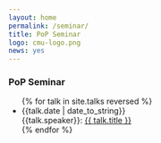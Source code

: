 ```yaml
---
layout: home
permalink: /seminar/
title: PoP Seminar
logo: cmu-logo.png
news: yes
---
```


<h3> PoP Seminar </h3>

<ul>
  {% for talk in site.talks reversed %}
    <li>
      {{talk.date | date_to_string}} <br/>
      {{talk.speaker}}:
      <a href="{{ talk.url | relative_url }}">{{ talk.title }}</a>
    </li>
  {% endfor %}
</ul>
